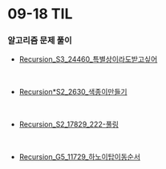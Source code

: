 # 09-18 TIL

### 알고리즘 문제 풀이

- [Recursion_S3_24460_특별상이라도받고싶어](https://github.com/InJun2/TIL/blob/main/Coding-Test/Baekjoon/recursion/24460-%ED%8A%B9%EB%B3%84%EC%83%81%EC%9D%B4%EB%9D%BC%EB%8F%84%EB%B0%9B%EA%B3%A0%EC%8B%B6%EC%96%B4.java)

<br>

- [Recursion*S2_2630_색종이만들기](https://github.com/InJun2/TIL/blob/main/Coding-Test/Baekjoon/recursion/2630-%EC%83%89%EC%A2%85%EC%9D%B4%EB%A7%8C%EB%93%A4%EA%B8%B0.java)

<br>

- [Recursion_S2_17829_222-풀링](https://github.com/InJun2/TIL/blob/main/Coding-Test/Baekjoon/recursion/17829-222%ED%92%80%EB%A7%81.java)

<br>

- [Recursion_G5_11729_하노이탑이동순서](https://github.com/InJun2/TIL/blob/main/Coding-Test/Baekjoon/recursion/11729-%ED%95%98%EB%85%B8%EC%9D%B4%ED%83%91%EC%9D%B4%EB%8F%99%EC%88%9C%EC%84%9C.java)

